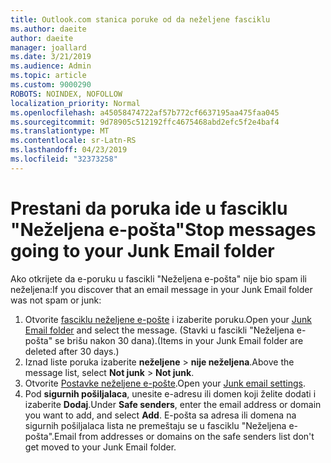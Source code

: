 ```yaml
---
title: Outlook.com stanica poruke od da neželjene fasciklu
ms.author: daeite
author: daeite
manager: joallard
ms.date: 3/21/2019
ms.audience: Admin
ms.topic: article
ms.custom: 9000290
ROBOTS: NOINDEX, NOFOLLOW
localization_priority: Normal
ms.openlocfilehash: a45058474722af57b772cf6637195aa475faa045
ms.sourcegitcommit: 9d78905c512192ffc4675468abd2efc5f2e4baf4
ms.translationtype: MT
ms.contentlocale: sr-Latn-RS
ms.lasthandoff: 04/23/2019
ms.locfileid: "32373258"
---
```

# <a name="stop-messages-going-to-your-junk-email-folder"></a><span data-ttu-id="61ead-102">Prestani da poruka ide u fasciklu "Neželjena e-pošta"</span><span class="sxs-lookup"><span data-stu-id="61ead-102">Stop messages going to your Junk Email folder</span></span>

<span data-ttu-id="61ead-103">Ako otkrijete da e-poruku u fascikli "Neželjena e-pošta" nije bio spam ili neželjena:</span><span class="sxs-lookup"><span data-stu-id="61ead-103">If you discover that an email message in your Junk Email folder was not spam or junk:</span></span>

1. <span data-ttu-id="61ead-104">Otvorite [fasciklu neželjene e-pošte](https://outlook.live.com/mail/junkemail) i izaberite poruku.</span><span class="sxs-lookup"><span data-stu-id="61ead-104">Open your [Junk Email folder](https://outlook.live.com/mail/junkemail) and select the message.</span></span> <span data-ttu-id="61ead-105">(Stavki u fascikli "Neželjena e-pošta" se brišu nakon 30 dana).</span><span class="sxs-lookup"><span data-stu-id="61ead-105">(Items in your Junk Email folder are deleted after 30 days.)</span></span>
1. <span data-ttu-id="61ead-106">Iznad liste poruka izaberite **neželjene** > **nije neželjena**.</span><span class="sxs-lookup"><span data-stu-id="61ead-106">Above the message list, select **Not junk** > **Not junk**.</span></span>
1. <span data-ttu-id="61ead-107">Otvorite [Postavke neželjene e-pošte](https://go.microsoft.com/fwlink/?linkid=2035804).</span><span class="sxs-lookup"><span data-stu-id="61ead-107">Open your [Junk email settings](https://go.microsoft.com/fwlink/?linkid=2035804).</span></span>
1. <span data-ttu-id="61ead-108">Pod **sigurnih pošiljalaca**, unesite e-adresu ili domen koji želite dodati i izaberite **Dodaj**.</span><span class="sxs-lookup"><span data-stu-id="61ead-108">Under **Safe senders**, enter the email address or domain you want to add, and select **Add**.</span></span> <span data-ttu-id="61ead-109">E-pošta sa adresa ili domena na sigurnih pošiljalaca lista ne premeštaju se u fasciklu "Neželjena e-pošta".</span><span class="sxs-lookup"><span data-stu-id="61ead-109">Email from addresses or domains on the safe senders list don't get moved to your Junk Email folder.</span></span>